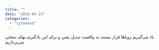 ```yaml
---
title: ""
date: "2019-04-23"
categories: 
  - "tytomood"
---
```


‏یاد می‌گیریم رویاها قرار نیست به واقعیت تبدیل بشن و برای این یادگیری،بهای سختی می‌پردازیم
